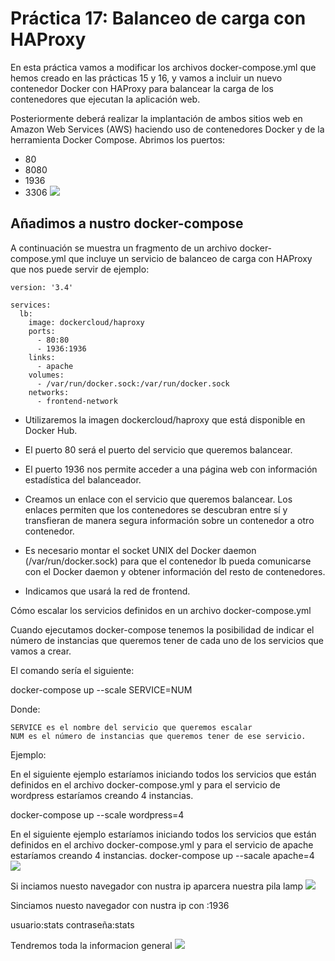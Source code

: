# Práctica 17: Balanceo de carga con HAProxy

En esta práctica vamos a modificar los archivos docker-compose.yml que hemos creado en las prácticas 15 y 16, y vamos a incluir un nuevo contenedor Docker con HAProxy para balancear la carga de los contenedores que ejecutan la aplicación web.

Posteriormente deberá realizar la implantación de ambos sitios web en Amazon Web Services (AWS) haciendo uso de contenedores Docker y de la herramienta Docker Compose. Abrimos los puertos:
- 80
- 8080
- 1936
- 3306 
![](https://raw.githubusercontent.com/joseean29/Practica17-IAW/main/images/puertos.PNG)

## Añadimos a nustro docker-compose 
A continuación se muestra un fragmento de un archivo docker-compose.yml que incluye un servicio de balanceo de carga con HAProxy que nos puede servir de ejemplo:

~~~~
version: '3.4'

services:
  lb:
    image: dockercloud/haproxy
    ports:
      - 80:80
      - 1936:1936
    links:
      - apache
    volumes:
      - /var/run/docker.sock:/var/run/docker.sock
    networks:
      - frontend-network
~~~~

- Utilizaremos la imagen dockercloud/haproxy que está disponible en Docker Hub.
- El puerto 80 será el puerto del servicio que queremos balancear.

- El puerto 1936 nos permite acceder a una página web con información estadística del balanceador.

- Creamos un enlace con el servicio que queremos balancear. Los enlaces permiten que los contenedores se descubran entre sí y transfieran de manera segura información sobre un contenedor a otro contenedor.

- Es necesario montar el socket UNIX del Docker daemon (/var/run/docker.sock) para que el contenedor lb pueda comunicarse con el Docker daemon y obtener información del resto de contenedores.
- Indicamos que usará la red de frontend.


Cómo escalar los servicios definidos en un archivo docker-compose.yml

Cuando ejecutamos docker-compose tenemos la posibilidad de indicar el número de instancias que queremos tener de cada uno de los servicios que vamos a crear.

El comando sería el siguiente:

docker-compose up --scale SERVICE=NUM

Donde:

    SERVICE es el nombre del servicio que queremos escalar
    NUM es el número de instancias que queremos tener de ese servicio.

Ejemplo:

En el siguiente ejemplo estaríamos iniciando todos los servicios que están definidos en el archivo docker-compose.yml y para el servicio de wordpress estaríamos creando 4 instancias.

docker-compose up --scale wordpress=4

En el siguiente ejemplo estaríamos iniciando todos los servicios que están definidos en el archivo docker-compose.yml y para el servicio de apache estaríamos creando 4 instancias. docker-compose up --sacale apache=4 
![](https://raw.githubusercontent.com/joseean29/Practica17-IAW/main/images/scale.PNG)

Si inciamos nuesto navegador con nustra ip aparcera nuestra pila lamp
![](https://raw.githubusercontent.com/joseean29/Practica17-IAW/main/images/mysql.PNG)

Sinciamos nuesto navegador con nustra ip con :1936

usuario:stats contraseña:stats 

Tendremos toda la informacion general 
![](https://raw.githubusercontent.com/joseean29/Practica17-IAW/main/images/haproxy.PNG)
